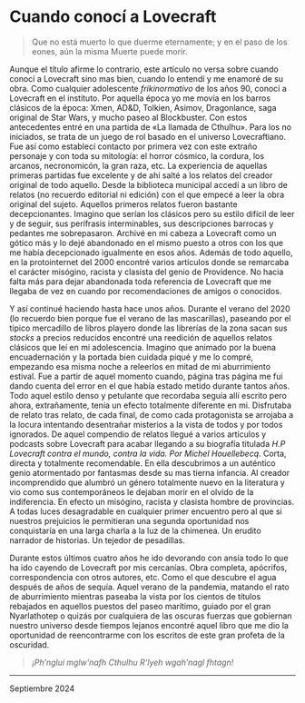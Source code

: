 # Cuando conocí a Lovecraft

>Que no está muerto lo que duerme eternamente; y en el paso de los eones, aún la misma Muerte puede morir.

Aunque el título afirme lo contrario, este artículo no versa sobre cuando conocí a Lovecraft sino mas bien, cuando lo entendí y me enamoré de su obra. Como cualquier adolescente *frikinormativo* de los años 90, conocí a Lovecraft en el instituto. Por aquella época yo me movía en los barros clásicos de la época: Xmen, AD&D, Tolkien, Asimov, Dragonlance, saga original de Star Wars, y mucho paseo al Blockbuster. Con estos antecedentes entré en una partida de «La llamada de Cthulhu». Para los no iniciados, se trata de un juego de rol basado en el universo Lovecraftiano. Fue así como establecí contacto por primera vez con este extraño personaje y con toda su mitología: el horror cósmico, la cordura, los arcanos, necronomicón, la gran raza, etc. La experiencia de aquellas primeras partidas fue excelente y de ahí salté a los relatos del creador original de todo aquello. Desde la biblioteca municipal accedí a un libro de relatos (no recuerdo editorial ni edición) con el que empecé a leer la obra original del sujeto. Aquellos primeros relatos fueron bastante decepcionantes. Imagino que serían los clásicos pero su estilo difícil de leer y de seguir, sus perífrasis interminables, sus descripciones barrocas y pedantes me sobrepasaron. Archivé en mi cabeza a Lovecraft como un gótico más y lo dejé abandonado en el mismo puesto a otros con los que me había decepcionado igualmente en esos años. Además de todo aquello, en la protointernet del 2000 encontré varios artículos donde se remarcaba el carácter misógino, racista y clasista del genio de Providence. No hacia falta más para dejar abandonada toda referencia de Lovecraft que me llegaba de vez en cuando por recomendaciones de amigos o conocidos.

Y así continué haciendo hasta hace unos años. Durante el verano del 2020 (lo recuerdo bien porque fue el verano de las mascarillas), paseando por el típico mercadillo de libros playero donde las librerías de la zona sacan sus *stocks* a precios reducidos encontré una reedición de aquellos relatos clásicos que leí en mi adolescencia. Imagino que animado por la buena encuadernación y la portada bien cuidada piqué y me lo compré, empezando esa misma noche a releerlos en mitad de mi aburrimiento estival. Fue a partir de aquel momento cuando, página tras página me fui dando cuenta del error en el que había estado metido durante tantos años. Todo aquel estilo denso y petulante que recordaba seguía allí escrito pero ahora, extrañamente, tenía un efecto totalmente diferente en mi. Disfrutaba de relato tras relato, de cada final, de como cada protagonista se arrojaba a la locura intentando desentrañar misterios a la vista de todos y por todos ignorados. De aquel compendio de relatos llegué a varios artículos y podcasts sobre Lovecraft para acabar llegando a su biografía titulada *H.P Lovecraft contra el mundo, contra la vida. Por Michel Houellebecq*. Corta, directa y totalmente recomendable. En ella descubrimos a un auténtico genio atormentado por fantasmas desde su mas tierna infancia. Al creador incomprendido que alumbró un género totalmente nuevo en la literatura y vio como sus contemporáneos le dejaban morir en el olvido de la indiferencia. En efecto un misógino, racista y clasista hombre de provincias. A todas luces desagradable en cualquier primer encuentro pero al que si nuestros prejuicios le permitieran una segunda oportunidad nos conquistaría en una larga charla a la luz de la chimenea. Un erudito narrador de historias. Un tejedor de pesadillas.

Durante estos últimos cuatro años he ido devorando con ansía todo lo que ha ido cayendo de Lovecraft por mis cercanías. Obra completa, apócrifos, correspondencia con otros autores, etc. Como el que descubre el agua después de años de sequía. Aquel verano de la pandemia, matando el rato de aburrimiento mientras paseaba la vista por los cientos de títulos rebajados en aquellos puestos del paseo marítimo, guiado por el gran Nyarlathotep o quizás por cualquiera de las oscuras fuerzas que gobiernan nuestro universo desde tiempos lejanos encontré aquel libro que me dio la oportunidad de reencontrarme con los escritos de este gran profeta de la oscuridad. 

>*¡Ph’nglui mglw’nafh Cthulhu R’lyeh wgah’nagl fhtagn!*

---

Septiembre 2024

